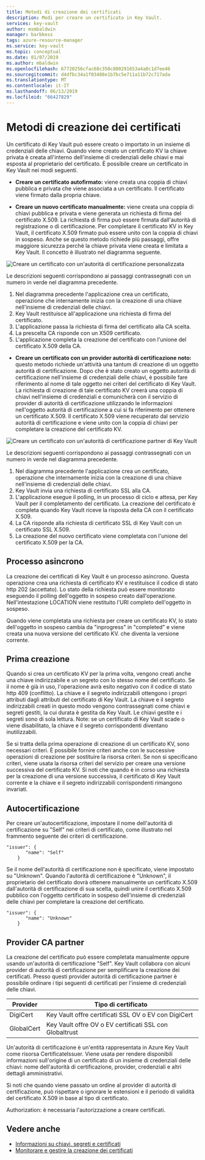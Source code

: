 ```yaml
---
title: Metodi di creazione dei certificati
description: Modi per creare un certificato in Key Vault.
services: key-vault
author: msmbaldwin
manager: barbkess
tags: azure-resource-manager
ms.service: key-vault
ms.topic: conceptual
ms.date: 01/07/2019
ms.author: mbaldwin
ms.openlocfilehash: 67720256cfac68c350c800291653a4a0c1d7ee46
ms.sourcegitcommit: d4dfbc34a1f03488e1b7bc5e711a11b72c717ada
ms.translationtype: MT
ms.contentlocale: it-IT
ms.lasthandoff: 06/13/2019
ms.locfileid: "66427829"
---
```

# <a name="certificate-creation-methods"></a>Metodi di creazione dei certificati

 Un certificato di Key Vault può essere creato o importato in un insieme di credenziali delle chiavi. Quando viene creato un certificato KV la chiave privata è creata all'interno dell'insieme di credenziali delle chiavi e mai esposta al proprietario del certificato. È possibile creare un certificato in Key Vault nei modi seguenti.  

-   **Creare un certificato autofirmato:** viene creata una coppia di chiavi pubblica e privata che viene associata a un certificato. Il certificato viene firmato dalla propria chiave.  

-    **Creare un nuovo certificato manualmente:** viene creata una coppia di chiavi pubblica e privata e viene generata un richiesta di firma del certificato X.509. La richiesta di firma può essere firmata dall'autorità di registrazione o di certificazione. Per completare il certificato KV in Key Vault, il certificato X.509 firmato può essere unito con la coppia di chiavi in sospeso. Anche se questo metodo richiede più passaggi, offre maggiore sicurezza perché la chiave privata viene creata e limitata a Key Vault. Il concetto è illustrato nel diagramma seguente.  

![Creare un certificato con un'autorità di certificazione personalizzata](media/certificate-authority-1.png)  

Le descrizioni seguenti corrispondono ai passaggi contrassegnati con un numero in verde nel diagramma precedente.

1. Nel diagramma precedente l'applicazione crea un certificato, operazione che internamente inizia con la creazione di una chiave nell'insieme di credenziali delle chiavi.
2. Key Vault restituisce all'applicazione una richiesta di firma del certificato.
3. L'applicazione passa la richiesta di firma del certificato alla CA scelta.
4. La prescelta CA risponde con un X509 certificato.
5. L'applicazione completa la creazione del certificato con l'unione del certificato X.509 della CA.

-   **Creare un certificato con un provider autorità di certificazione noto:** questo metodo richiede un'attività una tantum di creazione di un oggetto autorità di certificazione. Dopo che è stato creato un oggetto autorità di certificazione nell'insieme di credenziali delle chiavi, è possibile fare riferimento al nome di tale oggetto nei criteri del certificato di Key Vault. La richiesta di creazione di tale certificato KV creerà una coppia di chiavi nell'insieme di credenziali e comunicherà con il servizio di provider di autorità di certificazione utilizzando le informazioni nell'oggetto autorità di certificazione a cui si fa riferimento per ottenere un certificato X.509. Il certificato X.509 viene recuperato dal servizio autorità di certificazione e viene unito con la coppia di chiavi per completare la creazione del certificato KV.  

![Creare un certificato con un'autorità di certificazione partner di Key Vault](media/certificate-authority-2.png)  

Le descrizioni seguenti corrispondono ai passaggi contrassegnati con un numero in verde nel diagramma precedente.

1. Nel diagramma precedente l'applicazione crea un certificato, operazione che internamente inizia con la creazione di una chiave nell'insieme di credenziali delle chiavi.
2. Key Vault invia una richiesta di certificato SSL alla CA.
3. L'applicazione esegue il polling, in un processo di ciclo e attesa, per Key Vault per il completamento del certificato. La creazione del certificato è completa quando Key Vault riceve la risposta della CA con il certificato X.509.
4. La CA risponde alla richiesta di certificato SSL di Key Vault con un certificato SSL X.509.
5. La creazione del nuovo certificato viene completata con l'unione del certificato X.509 per la CA.

## <a name="asynchronous-process"></a>Processo asincrono
La creazione dei certificati di Key Vault è un processo asincrono. Questa operazione crea una richiesta di certificato KV e restituisce il codice di stato http 202 (accettato). Lo stato della richiesta può essere monitorato eseguendo il polling dell'oggetto in sospeso creato dall'operazione. Nell'intestazione LOCATION viene restituito l'URI completo dell'oggetto in sospeso.  

Quando viene completata una richiesta per creare un certificato KV, lo stato dell'oggetto in sospeso cambia da "inprogress" in "completed" e viene creata una nuova versione del certificato KV. che diventa la versione corrente.  

## <a name="first-creation"></a>Prima creazione
 Quando si crea un certificato KV per la prima volta, vengono creati anche una chiave indirizzabile e un segreto con lo stesso nome del certificato. Se il nome è già in uso, l'operazione avrà esito negativo con il codice di stato http 409 (conflitto).
La chiave e il segreto indirizzabili ottengono i propri attributi dagli attributi del certificato di Key Vault. La chiave e il segreto indirizzabili creati in questo modo vengono contrassegnati come chiavi e segreti gestiti, la cui durata è gestita da Key Vault. Le chiavi gestite e i segreti sono di sola lettura. Note: se un certificato di Key Vault scade o viene disabilitato, la chiave e il segreto corrispondenti diventano inutilizzabili.  

 Se si tratta della prima operazione di creazione di un certificato KV, sono necessari criteri.  È possibile fornire criteri anche con le successive operazioni di creazione per sostituire la risorsa criteri. Se non si specificano criteri, viene usata la risorsa criteri del servizio per creare una versione successiva del certificato KV. Si noti che quando è in corso una richiesta per la creazione di una versione successiva, il certificato di Key Vault corrente e la chiave e il segreto indirizzabili corrispondenti rimangono invariati.  

## <a name="self-issued-certificate"></a>Autocertificazione
 Per creare un'autocertificazione, impostare il nome dell'autorità di certificazione su "Self" nei criteri di certificato, come illustrato nel frammento seguente dei criteri di certificazione.  

```  
"issuer": {  
       "name": "Self"  
    }  

```  

 Se il nome dell'autorità di certificazione non è specificato, viene impostato su "Unknown". Quando l'autorità di certificazione è "Unknown", il proprietario del certificato dovrà ottenere manualmente un certificato X.509 dall'autorità di certificazione di sua scelta, quindi unire il certificato X.509 pubblico con l'oggetto certificato in sospeso dell'insieme di credenziali delle chiavi per completare la creazione del certificato.

```  
"issuer": {  
       "name": "Unknown"  
    }  

```  

## <a name="partnered-ca-providers"></a>Provider CA partner
La creazione del certificato può essere completata manualmente oppure usando un'autorità di certificazione "Self". Key Vault collabora con alcuni provider di autorità di certificazione per semplificare la creazione dei certificati. Presso questi provider autorità di certificazione partner è possibile ordinare i tipi seguenti di certificati per l'insieme di credenziali delle chiavi.  

|Provider|Tipo di certificato|  
|--------------|----------------------|  
|DigiCert|Key Vault offre certificati SSL OV o EV con DigiCert|
|GlobalCert|Key Vault offre OV o EV certificati SSL con Globaltrust |

 Un'autorità di certificazione è un'entità rappresentata in Azure Key Vault come risorsa CertificateIssuer. Viene usata per rendere disponibili informazioni sull'origine di un certificato di un insieme di credenziali delle chiavi: nome dell'autorità di certificazione, provider, credenziali e altri dettagli amministrativi.

Si noti che quando viene passato un ordine al provider di autorità di certificazione, può rispettare o ignorare le estensioni e il periodo di validità del certificato X.509 in base al tipo di certificato.  

 Authorization: è necessaria l'autorizzazione a creare certificati.

## <a name="see-also"></a>Vedere anche
 - [Informazioni su chiavi, segreti e certificati](about-keys-secrets-and-certificates.md)
 - [Monitorare e gestire la creazione dei certificati](create-certificate-scenarios.md)

